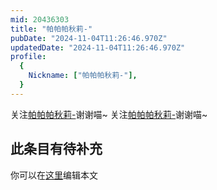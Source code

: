 ```yaml
---
mid: 20436303
title: "帕帕帕秋莉-"
pubDate: "2024-11-04T11:26:46.970Z"
updatedDate: "2024-11-04T11:26:46.970Z"
profile:
  {
    Nickname: ["帕帕帕秋莉-"],
  }
---
```


关注[帕帕帕秋莉-](https://space.bilibili.com/20436303)谢谢喵~ 关注[帕帕帕秋莉-](https://space.bilibili.com/20436303)谢谢喵~

## 此条目有待补充
你可以在[这里](https://github.com/Yuhanawa/VTuber.ICU/edit/master/src/content/v/帕帕帕秋莉-/index.md)编辑本文

